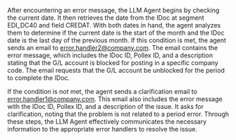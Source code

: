 After encountering an error message, the LLM Agent begins by checking the current date. It then retrieves the date from the IDoc at segment EDI_DC40 and field CREDAT. With both dates in hand, the agent analyzes them to determine if the current date is the start of the month and the IDoc date is the last day of the previous month. If this condition is met, the agent sends an email to error.handler2@company.com. The email contains the error message, which includes the IDoc ID, Pollex ID, and a description stating that the G/L account is blocked for posting in a specific company code. The email requests that the G/L account be unblocked for the period to complete the IDoc.

If the condition is not met, the agent sends a clarification email to error.handler1@company.com. This email also includes the error message with the IDoc ID, Pollex ID, and a description of the issue. It asks for clarification, noting that the problem is not related to a period error. Through these steps, the LLM Agent effectively communicates the necessary information to the appropriate error handlers to resolve the issue.